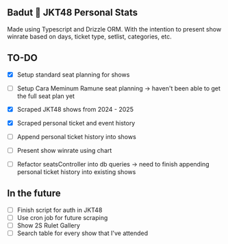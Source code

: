 ## Badut 🤡 JKT48 Personal Stats

Made using Typescript and Drizzle ORM. With the intention to present show winrate based on days, ticket type, setlist, categories, etc.

## TO-DO
- [x] Setup standard seat planning for shows
- [ ] Setup Cara Meminum Ramune seat planning -> haven't been able to get the full seat plan yet
- [x] Scraped JKT48 shows from 2024 - 2025
- [x] Scraped personal ticket and event history
- [ ] Append personal ticket history into shows
- [ ] Present show winrate using chart
- [ ] Refactor seatsController into db queries -> need to finish appending personal ticket history into existing shows



## In the future
- [ ] Finish script for auth in JKT48
- [ ] Use cron job for future scraping
- [ ] Show 2S Rulet Gallery
- [ ] Search table for every show that I've attended
